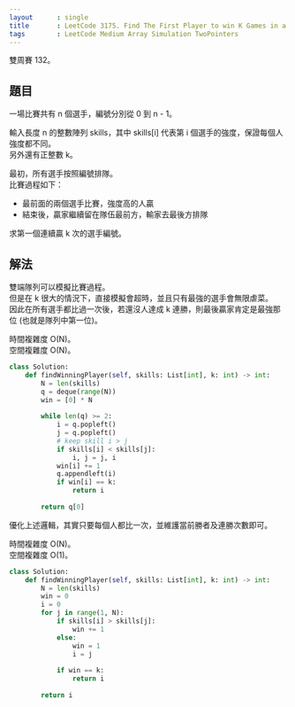 ```yaml
---
layout      : single
title       : LeetCode 3175. Find The First Player to win K Games in a Row
tags        : LeetCode Medium Array Simulation TwoPointers
---
```

雙周賽 132。

## 題目

一場比賽共有 n 個選手，編號分別從 0 到 n - 1。  

輸入長度 n 的整數陣列 skills，其中 skills[i] 代表第 i 個選手的強度，保證每個人強度都不同。  
另外還有正整數 k。  

最初，所有選手按照編號排隊。  
比賽過程如下：  

- 最前面的兩個選手比賽，強度高的人贏  
- 結束後，贏家繼續留在隊伍最前方，輸家去最後方排隊  

求第一個連續贏 k 次的選手編號。  

## 解法

雙端隊列可以模擬比賽過程。  
但是在 k 很大的情況下，直接模擬會超時，並且只有最強的選手會無限虐菜。  
因此在所有選手都比過一次後，若還沒人達成 k 連勝，則最後贏家肯定是最強那位 (也就是隊列中第一位)。  

時間複雜度 O(N)。  
空間複雜度 O(N)。  

```python
class Solution:
    def findWinningPlayer(self, skills: List[int], k: int) -> int:
        N = len(skills)
        q = deque(range(N))
        win = [0] * N
        
        while len(q) >= 2:
            i = q.popleft()
            j = q.popleft()
            # keep skill i > j
            if skills[i] < skills[j]:
                i, j = j, i
            win[i] += 1
            q.appendleft(i)
            if win[i] == k:
                return i
            
        return q[0]
```

優化上述邏輯，其實只要每個人都比一次，並維護當前勝者及連勝次數即可。  

時間複雜度 O(N)。  
空間複雜度 O(1)。  

```python
class Solution:
    def findWinningPlayer(self, skills: List[int], k: int) -> int:
        N = len(skills)
        win = 0
        i = 0
        for j in range(1, N):
            if skills[i] > skills[j]:
                win += 1
            else:
                win = 1
                i = j
            
            if win == k:
                return i
                        
        return i
```
